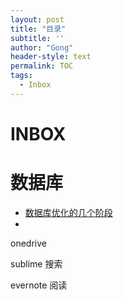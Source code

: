```yaml
---
layout: post
title: "目录"
subtitle: ''
author: "Gong"
header-style: text
permalink: TOC
tags:
  - Inbox
---
```


# INBOX


# 数据库
- [数据库优化的几个阶段](https://mp.weixin.qq.com/s/FG5KfyBfhonwrk7-ZOiEiQ)
- 


onedrive

sublime 搜索

evernote 阅读
